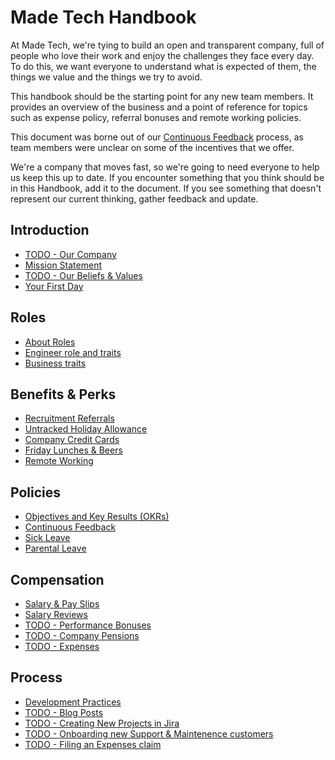 # Made Tech Handbook

At Made Tech, we're tying to build an open and transparent company, full of people who love their work and enjoy the challenges they face every day. To do this, we want everyone to understand what is expected of them, the things we value and the things we try to avoid.

This handbook should be the starting point for any new team members. It provides an overview of the business and a point of reference for topics such as expense policy, referral bonuses and remote working policies.

This document was borne out of our [Continuous Feedback](policies/continuous_feedback.md) process, as team members were unclear on some of the incentives that we offer.

We're a company that moves fast, so we're going to need everyone to help us keep this up to date. If you encounter something that you think should be in this Handbook, add it to the document. If you see something that doesn't represent our current thinking, gather feedback and update.

Introduction
--
* [TODO - Our Company](company/company.md)
* [Mission Statement](company/mission_statement.md)
* [TODO - Our Beliefs & Values](company/beliefs_and_values.md)
* [Your First Day](company/first_day.md)

Roles
--
* [About Roles](roles/README.md)
* [Engineer role and traits](roles/engineer.md)
* [Business traits](roles/business.md)

Benefits & Perks
--
* [Recruitment Referrals](benefits/recruitment_referrals.md)
* [Untracked Holiday Allowance](benefits/untracked_holiday.md)
* [Company Credit Cards](benefits/company_credit_card.md)
* [Friday Lunches & Beers](benefits/friday_lunch_beers.md)
* [Remote Working](benefits/remote_working.md)

Policies
--
* [Objectives and Key Results (OKRs)](policies/okrs.md)
* [Continuous Feedback](policies/continuous_feedback.md)
* [Sick Leave](policies/sick_leave.md)
* [Parental Leave](policies/parental_leave.md)

Compensation
--
* [Salary & Pay Slips](compensation/salary_pay_slips.md)
* [Salary Reviews](compensation/salary_reviews.md)
* [TODO - Performance Bonuses](compensation/performance_bonuses.md)
* [TODO - Company Pensions](compensation/company_pensions.md)
* [TODO - Expenses](compensation/expenses.md)

Process
--
* [Development Practices](process/development_practices.md)
* [TODO - Blog Posts](process/blog_posts.md)
* [TODO - Creating New Projects in Jira](process/new_projects_jira.md)
* [TODO - Onboarding new Support & Maintenence customers](process/onboard_sm.md)
* [TODO - Filing an Expenses claim](process/filing_expenses.md)
